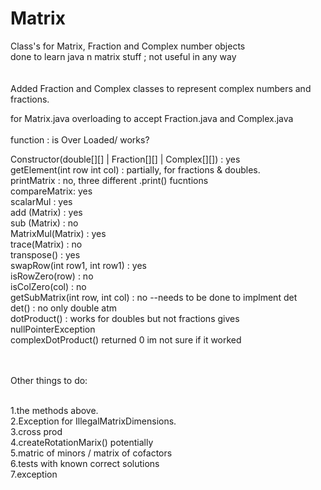 # Matrix
Class's for Matrix, Fraction and Complex number objects</br>
done to learn java n matrix stuff ; not useful in any way</br>
</br>
</br>
Added Fraction and Complex classes to represent complex numbers and fractions.</br>



for Matrix.java overloading to accept Fraction.java and Complex.java
</br>
</br>
function    : is Over Loaded/ works?
</br>

Constructor(double[][] | Fraction[][] | Complex[][]) : yes</br>
getElement(int row int col) : partially, for fractions & doubles.</br>
printMatrix : no, three different .print() fucntions</br>
compareMatrix: yes</br>
scalarMul : yes</br>
add (Matrix) : yes</br>
sub (Matrix) : no</br>
MatrixMul(Matrix) : yes</br>
trace(Matrix) : no</br>
transpose() : yes</br>
swapRow(int row1, int row1) : yes</br>
isRowZero(row) : no</br>
isColZero(col) : no</br>
getSubMatrix(int row, int col) : no --needs to be done to implment det</br>
det()    : no only double atm</br>
dotProduct() : works for doubles but not fractions gives nullPointerException</br>
complexDotProduct() returned 0 im not sure if it worked</br>
</br>

</br>
Other things to do:</br>
</br>

1.the methods above.</br>
2.Exception for IllegalMatrixDimensions.</br>
3.cross prod</br>
4.createRotationMarix() potentially</br>
5.matric of minors / matrix of cofactors</br>
6.tests with known correct solutions</br>
7.exception</br>

